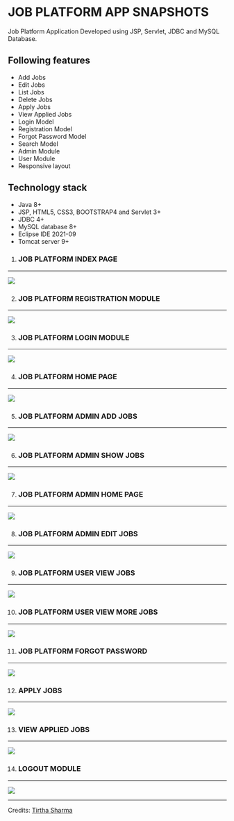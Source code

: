 
<h1>JOB PLATFORM APP SNAPSHOTS</h1>


Job Platform Application Developed using JSP, Servlet, JDBC and MySQL Database.

## Following features
- Add Jobs
- Edit Jobs
- List Jobs
- Delete Jobs
- Apply Jobs
- View Applied Jobs
- Login Model
- Registration Model
- Forgot Password Model
- Search Model
- Admin Module
- User Module
- Responsive layout

## Technology stack
- Java 8+
- JSP, HTML5, CSS3, BOOTSTRAP4 and Servlet 3+
- JDBC 4+
- MySQL database 8+
- Eclipse IDE 2021-09
- Tomcat server 9+

1) <h3> JOB PLATFORM INDEX PAGE
---
  
<img src="https://user-images.githubusercontent.com/45147588/140025290-c98d2c6b-404c-4086-9243-05005077cfba.PNG">

</h3> 

2) <h3> JOB PLATFORM REGISTRATION MODULE 
 --- 

<img src="https://user-images.githubusercontent.com/45147588/140025303-84591ebf-47ea-4f8b-9bfd-6d0332e151ed.PNG">

</h3>


3) <h3> JOB PLATFORM LOGIN MODULE 
 --- 

<img src="https://user-images.githubusercontent.com/45147588/140025293-0abfad08-9844-4c72-95b0-59ca9fdaf6e1.PNG">

</h3>


4) <h3> JOB PLATFORM HOME PAGE 
 --- 

<img src="https://user-images.githubusercontent.com/45147588/140025289-86e77e72-d706-4704-b012-672f1912652f.PNG">

</h3>

5) <h3> JOB PLATFORM ADMIN ADD JOBS 
 --- 

<img src="https://user-images.githubusercontent.com/45147588/140025301-dc612dcf-de57-435b-b539-64d7644fb4c3.PNG">

</h3>

6) <h3> JOB PLATFORM ADMIN SHOW JOBS
 --- 

<img src="https://user-images.githubusercontent.com/45147588/140025286-6d5ca293-6f1f-490a-a009-a60953584fa1.PNG">

</h3>

7) <h3> JOB PLATFORM ADMIN HOME PAGE
 --- 

<img src="https://user-images.githubusercontent.com/45147588/140277723-a087e73b-9c01-4ce6-b5e6-e79562d9dd39.PNG">

</h3>

8) <h3> JOB PLATFORM ADMIN EDIT JOBS
 --- 

<img src="https://user-images.githubusercontent.com/45147588/140030889-e99b5338-5e99-4517-80dd-d056ec0fa3c0.PNG">

</h3>


9) <h3> JOB PLATFORM USER VIEW JOBS
 --- 

<img src="https://user-images.githubusercontent.com/45147588/140025305-a59f3416-4ef9-4789-8921-bd5b52b5c28a.PNG">

</h3>


10) <h3> JOB PLATFORM USER VIEW MORE JOBS
 --- 

<img src="https://user-images.githubusercontent.com/45147588/140025306-23240d6d-6c07-4132-80ed-0d6bfe153bf0.PNG">

</h3>


11) <h3> JOB PLATFORM FORGOT PASSWORD
 --- 

<img src="https://user-images.githubusercontent.com/45147588/140025287-6bf3df96-2c2a-46ff-9567-8c03fb43eda2.PNG">

</h3>

12) <h3> APPLY JOBS
 --- 

<img src="https://user-images.githubusercontent.com/45147588/140277738-edd31a3a-44de-4ceb-89a1-6ff262e70398.PNG">

</h3>


13) <h3> VIEW APPLIED JOBS
 --- 

<img src="https://user-images.githubusercontent.com/45147588/140277735-197275d1-93ed-4512-b762-887341330a22.PNG">

</h3>

14) <h3> LOGOUT MODULE
 --- 

<img src="https://user-images.githubusercontent.com/45147588/140025296-580acfd9-9efe-49a3-810b-822e847f143f.PNG">

</h3>

----

Credits: [Tirtha Sharma](https://github.com/genze121 "tirtha Sharma")





